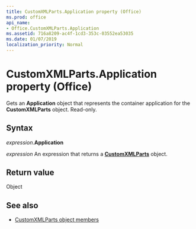```yaml
---
title: CustomXMLParts.Application property (Office)
ms.prod: office
api_name:
- Office.CustomXMLParts.Application
ms.assetid: 716a8209-ac4f-1cd3-353c-03552ea53035
ms.date: 01/07/2019
localization_priority: Normal
---
```



# CustomXMLParts.Application property (Office)

Gets an **Application** object that represents the container application for the **CustomXMLParts** object. Read-only.


## Syntax

_expression_.**Application**

_expression_ An expression that returns a **[CustomXMLParts](Office.CustomXMLParts.md)** object.


## Return value

Object


## See also

- [CustomXMLParts object members](overview/library-reference/customxmlparts-members-office.md)

